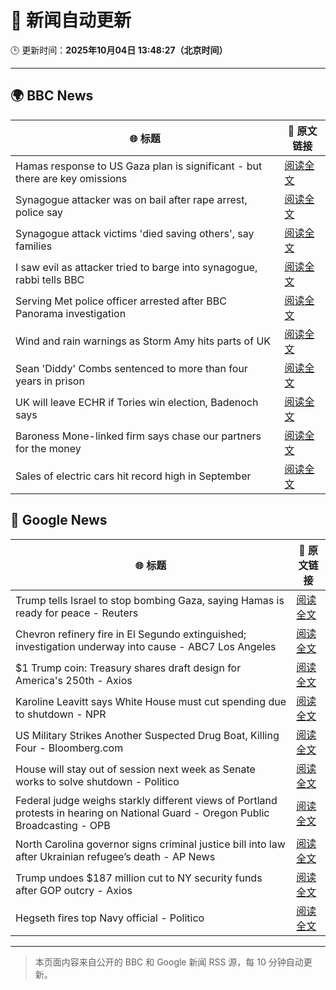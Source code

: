 # 🧠 新闻自动更新

🕒 更新时间：**2025年10月04日 13:48:27（北京时间）**

---

## 🌍 BBC News

| 🌐 标题 | 🔗 原文链接 |
|--------|-------------|
| Hamas response to US Gaza plan is significant - but there are key omissions | [阅读全文](https://www.bbc.com/news/articles/cvg9myeqjl1o?at_medium=RSS&at_campaign=rss) |
| Synagogue attacker was on bail after rape arrest, police say | [阅读全文](https://www.bbc.com/news/articles/cly97ervz1zo?at_medium=RSS&at_campaign=rss) |
| Synagogue attack victims 'died saving others', say families | [阅读全文](https://www.bbc.com/news/articles/cly6eve5p06o?at_medium=RSS&at_campaign=rss) |
| I saw evil as attacker tried to barge into synagogue, rabbi tells BBC | [阅读全文](https://www.bbc.com/news/articles/cwy9lkeqyzyo?at_medium=RSS&at_campaign=rss) |
| Serving Met police officer arrested after BBC Panorama investigation | [阅读全文](https://www.bbc.com/news/articles/c86422y9vxno?at_medium=RSS&at_campaign=rss) |
| Wind and rain warnings as Storm Amy hits parts of UK | [阅读全文](https://www.bbc.com/news/articles/c0lky9nn948o?at_medium=RSS&at_campaign=rss) |
| Sean 'Diddy' Combs sentenced to more than four years in prison | [阅读全文](https://www.bbc.com/news/articles/czx0gx227z4o?at_medium=RSS&at_campaign=rss) |
| UK will leave ECHR if Tories win election, Badenoch says | [阅读全文](https://www.bbc.com/news/articles/c1mxy2j2elro?at_medium=RSS&at_campaign=rss) |
| Baroness Mone-linked firm says chase our partners for the money | [阅读全文](https://www.bbc.com/news/articles/cy0v4plld8ro?at_medium=RSS&at_campaign=rss) |
| Sales of electric cars hit record high in September | [阅读全文](https://www.bbc.com/news/articles/cwyd094168go?at_medium=RSS&at_campaign=rss) |

## 📰 Google News

| 🌐 标题 | 🔗 原文链接 |
|--------|-------------|
| Trump tells Israel to stop bombing Gaza, saying Hamas is ready for peace - Reuters | [阅读全文](https://news.google.com/rss/articles/CBMipAFBVV95cUxPYmlWbE80Rkt1dWk0YUZZM19UT1BjM3I2aTFmcDJkNlFKMnk5WDQzZTBkdXJFVFFZRWZSUWN2VWx0Z2Fid1dwTGFBLWFqVmY0OG9kMzRpY1hqc1BSam96alFNYld3SS1ZMDMxOFpXaV9PNnAzWEdXQ0pqYmlJLUNOcnM2U1RJS3FtX1c0eFBsSWdGbngwd2hIUGxKNzV1aG5YVTgweA?oc=5) |
| Chevron refinery fire in El Segundo extinguished; investigation underway into cause - ABC7 Los Angeles | [阅读全文](https://news.google.com/rss/articles/CBMisgFBVV95cUxOendzVEZObm84MWJ5dDlJSVUxN1dIWVVpQUlsN2s3N2hrVndWd2tZckFFang1dE82Q3lYc3ZxS0hFR1c2aDdBVDlIcGRkYkVScmZJTWh2bXJnZUkzYll1OTFGT194czV5NzQ0b0syNkpWLXplaGdXaDRUUGRXX2pfTzladjA1X1Awam9QTUJmTWN1NUVUM0E1QVZrY1EzekJ0cHJRQjNFSEdnU2RXc1c1Zk9R?oc=5) |
| $1 Trump coin: Treasury shares draft design for America's 250th - Axios | [阅读全文](https://news.google.com/rss/articles/CBMia0FVX3lxTE5zcThkZ1U2WjE1TGJHbW9hZ2hjcXd6UmFpb1Y5eG9Zck1lVHZISGFRNGVhbmE4MGhkazVlY0VEaUNZREpPN01hOV9hRi0xWHRiWTJkSkw3ZTBFazYwU2lfRzRRTW1wbW5OOWlJ?oc=5) |
| Karoline Leavitt says White House must cut spending due to shutdown - NPR | [阅读全文](https://news.google.com/rss/articles/CBMimAFBVV95cUxQUFYyb2xiek93ZHFsc3htNG5pVnAwS2VfSXh0LWFZQndpRWlOOHhselBXMmVleE9OSXVPNnFzZURuWFp6c09vRDFPSmZLdmNMcUlpeUlpNFJzdWI5YWxvWEQ1MUhYcTAyTlVnbWUycW9wNHJCOXRYOGhhU2xLQUVlVlA1WHdIRXhnUDZ6eUp3aGs5eDlZYXRPOQ?oc=5) |
| US Military Strikes Another Suspected Drug Boat, Killing Four - Bloomberg.com | [阅读全文](https://news.google.com/rss/articles/CBMisAFBVV95cUxQM0tTU2dmUWt3OFdSWWRrbkk2aWozYTFIUlNiVkVWVUpoVTNiVDRmdUxWMDdVbFV5NzBtWFpWZDdBNkRfaDZ3dV9saFAtWUdBSndYLTdRUnd2YTNTUlcxdmRnUDdTR2ZCSGhUXy02YXlKWGY3aGtmNTh2Z01zdFdIOWNidXBManhvTENTaElvYUxsOV9jbjZwbExpUV93YW8taDFXUFpRMm9IekZuVjg2Zw?oc=5) |
| House will stay out of session next week as Senate works to solve shutdown - Politico | [阅读全文](https://news.google.com/rss/articles/CBMingFBVV95cUxOQnR3Q1k5OWRkWTZsRTBYTW5CM0xBdWxEUkpxUm5jN19kWHBZTWdWUWVUOXd5WWF2RjJLa3lFTzU5aElrVVFPMVhUUmdfbXNLLVJMQnNMTG1BWklOazU4VFZpcHRYaURqNTE5ZlRjR0psRmh2Z2NBaTFxcVJYbFBwNXNPdHNXS1hiWjNfLXEyam1xcDZIbENPbUl0ZEhoUQ?oc=5) |
| Federal judge weighs starkly different views of Portland protests in hearing on National Guard - Oregon Public Broadcasting - OPB | [阅读全文](https://news.google.com/rss/articles/CBMioAFBVV95cUxNNl85dEl5STZmSWlVMzRKaWhPckxSRGJRY3BqN2owaFNad3ozMUVXbFR5aEJ3eVFWYjdUcjlqSkt0ZWMtMENRTDZmQWc4dFE4cE1ZNFlnTWFVYUFMUzlCdnhlTFlJY1BidV8yTXcxZy1oX0l6MWRxTnpzampWaWRYdnFWNjhWeThXUGdPSXh4Z2wzZm5EY21WNlZOU3dvSlhQ?oc=5) |
| North Carolina governor signs criminal justice bill into law after Ukrainian refugee’s death - AP News | [阅读全文](https://news.google.com/rss/articles/CBMirwFBVV95cUxOS0Z3cUF1TzUtSDZRVUdrTGR4MkM3bHNlLVk4ZDFzNjR6RWtNamV4V3g3Z0lFUUFkUlppZWdvR3BWbGlnVm1FV1dpVWxrZVFBazdSUl9mTnU5dHF2ZVhEX1FtWGl4b3ROWkN2WjhoWHdVVmZjZXUtbFV0S0VpOVVrQmtCQ08wcXpGWGNNNEczVmFGQlJ3VVJkRlBreVp0c3RfQmVVTUhqNzZPbFNjUER3?oc=5) |
| Trump undoes $187 million cut to NY security funds after GOP outcry - Axios | [阅读全文](https://news.google.com/rss/articles/CBMijAFBVV95cUxPN1FaZ0h3bVI3MVdrOTBYQkNiS3F1Rkh2ek1sT0pwN3FtUXViNjlEWThiVWpYTk9NcmVVSDYyeHFsdWV0T3Zwc3Fac1RENUFucnE5RnJrcTh4aGpRVXJYRGV6U1V3NVBfZjRzMElNNUZQTnRkTkFxd3NQYkRsMVlKOThDVU5IMDhRUXN4eQ?oc=5) |
| Hegseth fires top Navy official - Politico | [阅读全文](https://news.google.com/rss/articles/CBMifkFVX3lxTE4yMTNtaGV1dmU5TGlES0xUWmxDSDlLeEt5dlpYN0liSzhOUTFsUkJRek5WVnd2Q0tlSjF1M215UE9jTkZXSWxtQVB0dkVxT3ZpSVUzMDBpV1gxVnQtSlM3NEw4N0xmODRNbzhISWlPdkE2QXRfX3dxdXEtck0tZw?oc=5) |

---
> 本页面内容来自公开的 BBC 和 Google 新闻 RSS 源，每 10 分钟自动更新。